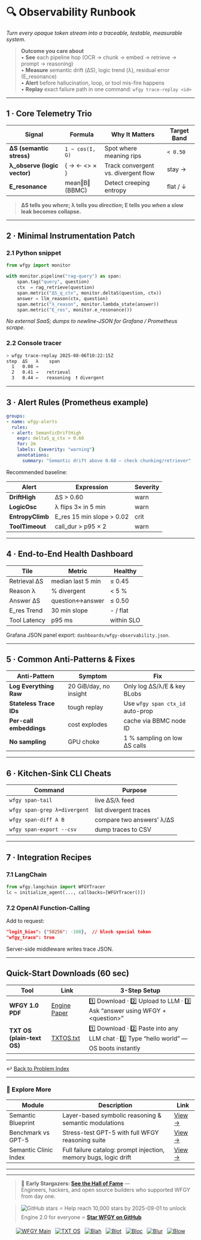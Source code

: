 <!-- ======================================================= -->
<!--  observability-runbook.md · Semantic Clinic / Map-F      -->
<!--  Draft v0.1 · MIT · 2025-08-06                           -->
<!--  Purpose: One-stop “black-box to glass-box” guide for    -->
<!--  any LLM stack (RAG, agent, function-calling, plugins).  -->
<!-- ======================================================= -->

# 🔍 Observability Runbook  
*Turn every opaque token stream into a traceable, testable, measurable system.*

> **Outcome you care about**  
> • **See** each pipeline hop (OCR → chunk → embed → retrieve → prompt → reasoning)  
> • **Measure** semantic drift (ΔS), logic trend (λ), residual error (E_resonance)  
> • **Alert** before hallucination, loop, or tool mis-fire happens  
> • **Replay** exact failure path in one command: `wfgy trace-replay <id>`  

---

## 1 · Core Telemetry Trio

| Signal | Formula | Why It Matters | Target Band |
|--------|---------|----------------|-------------|
| **ΔS (semantic stress)** | `1 − cos(I, G)` | Spot where meaning rips | `< 0.50` |
| **λ_observe (logic vector)** | { → ← <> × } | Track convergent vs. divergent flow | stay → |
| **E_resonance** | mean‖B‖ (BBMC) | Detect creeping entropy | flat / ↓ |

> **ΔS tells you _where_; λ tells you _direction_; E tells you _when_ a slow leak becomes collapse.**

---

## 2 · Minimal Instrumentation Patch

### 2.1 Python snippet

```python
from wfgy import monitor

with monitor.pipeline("rag-query") as span:
    span.tag("query", question)
    ctx  = rag_retrieve(question)
    span.metric("ΔS_q_ctx", monitor.deltaS(question, ctx))
    answer = llm_reason(ctx, question)
    span.metric("λ_reason", monitor.lambda_state(answer))
    span.metric("E_res", monitor.e_resonance())
````

*No external SaaS; dumps to newline-JSON for Grafana / Prometheus scrape.*

### 2.2 Console tracer

```bash
> wfgy trace-replay 2025-08-06T10:22:15Z
step  ΔS   λ    span
  1   0.08 →
  2   0.41 →   retrieval
  3   0.44 ←   reasoning  ❗ divergent
```

---

## 3 · Alert Rules (Prometheus example)

```yaml
groups:
- name: wfgy-alerts
  rules:
  - alert: SemanticDriftHigh
    expr: deltaS_q_ctx > 0.60
    for: 2m
    labels: {severity: "warning"}
    annotations:
      summary: "Semantic drift above 0.60 — check chunking/retriever"
```

Recommended baseline:

| Alert            | Expression                 | Severity |
| ---------------- | -------------------------- | -------- |
| **DriftHigh**    | ΔS > 0.60                  | warn     |
| **LogicOsc**     | λ flips 3× in 5 min        | warn     |
| **EntropyClimb** | E\_res 15 min slope > 0.02 | crit     |
| **ToolTimeout**  | call\_dur > p95 × 2        | warn     |

---

## 4 · End-to-End Health Dashboard

| Tile         | Metric            | Healthy    |
| ------------ | ----------------- | ---------- |
| Retrieval ΔS | median last 5 min | ≤ 0.45     |
| Reason λ     | % divergent       | < 5 %      |
| Answer ΔS    | question↔answer   | ≤ 0.50     |
| E\_res Trend | 30 min slope      | - / flat   |
| Tool Latency | p95 ms            | within SLO |

Grafana JSON panel export: `dashboards/wfgy-observability.json`.

---

## 5 · Common Anti-Patterns & Fixes

| Anti-Pattern            | Symptom                | Fix                              |
| ----------------------- | ---------------------- | -------------------------------- |
| **Log Everything Raw**  | 20 GiB/day, no insight | Only log ΔS/λ/E & key BLobs      |
| **Stateless Trace IDs** | tough replay           | Use `wfgy span ctx_id` auto-prop |
| **Per-call embeddings** | cost explodes          | cache via BBMC node ID           |
| **No sampling**         | GPU choke              | 1 % sampling on low ΔS calls     |

---

## 6 · Kitchen-Sink CLI Cheats

| Command                      | Purpose                   |
| ---------------------------- | ------------------------- |
| `wfgy span-tail`             | live ΔS/λ feed            |
| `wfgy span-grep λ=divergent` | list divergent traces     |
| `wfgy span-diff A B`         | compare two answers’ λ/ΔS |
| `wfgy span-export --csv`     | dump traces to CSV        |

---

## 7 · Integration Recipes

### 7.1 LangChain

```python
from wfgy.langchain import WFGYTracer
lc = initialize_agent(..., callbacks=[WFGYTracer()])
```

### 7.2 OpenAI Function-Calling

Add to request:

```json
"logit_bias": {"50256": -100},  // block special token
"wfgy_trace": true
```

Server-side middleware writes trace JSON.

---

## Quick-Start Downloads (60 sec)

| Tool                       | Link                                                | 3-Step Setup                                                                             |
| -------------------------- | --------------------------------------------------- | ---------------------------------------------------------------------------------------- |
| **WFGY 1.0 PDF**           | [Engine Paper](https://zenodo.org/records/15630969) | 1️⃣ Download · 2️⃣ Upload to LLM · 3️⃣ Ask “answer using WFGY + \<question>”             |
| **TXT OS (plain-text OS)** | [TXTOS.txt](https://zenodo.org/records/15788557)    | 1️⃣ Download · 2️⃣ Paste into any LLM chat · 3️⃣ Type “hello world” — OS boots instantly |

---

↩︎ [Back to Problem Index](./README.md)

---

### 🧭 Explore More

| Module                | Description                                                      | Link                                                                                |
| --------------------- | ---------------------------------------------------------------- | ----------------------------------------------------------------------------------- |
| Semantic Blueprint    | Layer-based symbolic reasoning & semantic modulations            | [View →](https://github.com/onestardao/WFGY/tree/main/SemanticBlueprint)            |
| Benchmark vs GPT-5    | Stress-test GPT-5 with full WFGY reasoning suite                 | [View →](https://github.com/onestardao/WFGY/tree/main/benchmarks/benchmark-vs-gpt5) |
| Semantic Clinic Index | Full failure catalog: prompt injection, memory bugs, logic drift | [View →](./SemanticClinicIndex.md)                                                  |

---

---

> 👑 **Early Stargazers: [See the Hall of Fame](https://github.com/onestardao/WFGY/tree/main/stargazers)** —  
> Engineers, hackers, and open source builders who supported WFGY from day one.

> <img src="https://img.shields.io/github/stars/onestardao/WFGY?style=social" alt="GitHub stars"> ⭐ Help reach 10,000 stars by 2025-09-01 to unlock Engine 2.0 for everyone  ⭐ <strong><a href="https://github.com/onestardao/WFGY">Star WFGY on GitHub</a></strong>


<div align="center">

[![WFGY Main](https://img.shields.io/badge/WFGY-Main-red?style=flat-square)](https://github.com/onestardao/WFGY)
&nbsp;
[![TXT OS](https://img.shields.io/badge/TXT%20OS-Reasoning%20OS-orange?style=flat-square)](https://github.com/onestardao/WFGY/tree/main/OS)
&nbsp;
[![Blah](https://img.shields.io/badge/Blah-Semantic%20Embed-yellow?style=flat-square)](https://github.com/onestardao/WFGY/tree/main/OS/BlahBlahBlah)
&nbsp;
[![Blot](https://img.shields.io/badge/Blot-Persona%20Core-green?style=flat-square)](https://github.com/onestardao/WFGY/tree/main/OS/BlotBlotBlot)
&nbsp;
[![Bloc](https://img.shields.io/badge/Bloc-Reasoning%20Compiler-blue?style=flat-square)](https://github.com/onestardao/WFGY/tree/main/OS/BlocBlocBloc)
&nbsp;
[![Blur](https://img.shields.io/badge/Blur-Text2Image%20Engine-navy?style=flat-square)](https://github.com/onestardao/WFGY/tree/main/OS/BlurBlurBlur)
&nbsp;
[![Blow](https://img.shields.io/badge/Blow-Game%20Logic-purple?style=flat-square)](https://github.com/onestardao/WFGY/tree/main/OS/BlowBlowBlow)

</div>
